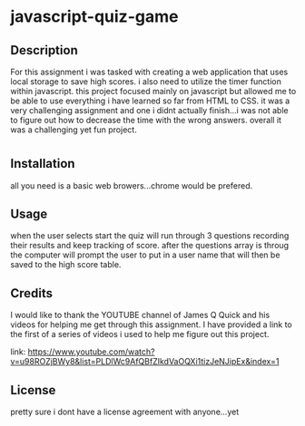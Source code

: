 # javascript-quiz-game

## Description 

For this assignment i was tasked with creating a web application that uses local storage to save high scores. i also need to utilize the timer function within javascript. this project focused mainly on javascript but allowed me to be able to use everything i have learned so far from HTML to CSS. it was a very challenging assignment and one i didnt actually finish...i was not able to figure out how to decrease the time with the wrong answers. overall it was a challenging yet fun project. 

#

## Installation

all you need is a basic web browers...chrome would be prefered. 


## Usage 

when the user selects start the quiz will run through 3 questions recording their results and keep tracking of score. after the questions array is throug the computer will prompt the user to put in a user name that will then be saved to the high score table. 


## Credits

I would like to thank the YOUTUBE channel of James Q Quick and his videos for helping me get through this assignment. I have provided a link to the first of a series of videos i used to help me figure out this project.

link: https://www.youtube.com/watch?v=u98ROZjBWy8&list=PLDlWc9AfQBfZIkdVaOQXi1tizJeNJipEx&index=1


## License

pretty sure i dont have a license agreement with anyone...yet